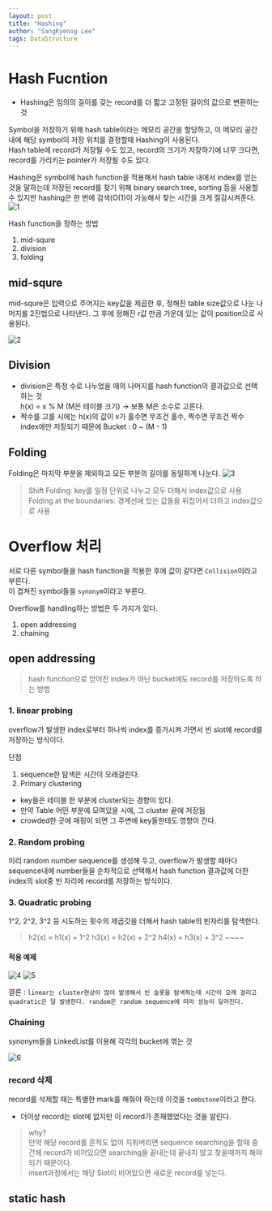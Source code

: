 ```yaml
---
layout: post
title: "Hashing"
author: "SangKyenog Lee"
tags: DataStructure
---
```


# Hash Fucntion
- Hashing은 임의의 길이를 갖는 record를 더 짧고 고정된 길이의 값으로 변환하는 것

Symbol을 저장하기 위해 hash table이라는 메모리 공간을 할당하고, 이 메모리 공간 내에 해당 symbol의 저장 위치를 결정할때 Hashing이 사용된다.<br>
Hash table에 record가 저장될 수도 있고, record의 크기가 저장하기에 너무 크다면, record를 가리키는 pointer가 저장될 수도 있다.

Hashing은 symbol에 hash function을 적용해서 hash table 내에서 index를 얻는 것을 말하는데 저장된 record를 찾기 위해 binary search tree, sorting 등을 사용할 수 있지만 hashing은 한 번에 검색(O(1)이 가능해서 찾는 시간을 크게 절감시켜준다.
![1](/assets/ds/01.png)

Hash function을 정하는 방법
1. mid-squre
2. division
3. folding

## mid-squre
mid-squre은 입력으로 주어지는 key값을 제곱한 후, 정해진 table size값으로 나눈 나머지를 2진법으로 나타낸다. 그 후에 정해진 r값 만큼 가운데 있는 값이 position으로 사용된다.

![2](/assets/ds/02.png)

## Division
- division은 특정 수로 나누었을 때의 나머지를 hash function의 결과값으로 선택하는 것<br>
h(x) = x % M (M은 테이블 크기) -> 보통 M은 소수로 고른다.
- 짝수를 고를 시에는 h(x)의 값이 x가 홀수면 무조건 홀수, 짝수면 무조건 짝수 index에만 저장되기 때문에 
Bucket : 0 ~ (M - 1)

## Folding
Folding은 마지막 부분을 제외하고 모든 부분의 길이를 동일하게 나눈다.
![3](/assets/ds/03.png)

> Shift Folding: key를 일정 단위로 나누고 모두 더해서 index값으로 사용
> Folding at the boundaries: 경계선에 있는 값들을 뒤집어서 더하고 index값으로 사용

# Overflow 처리
서로 다른 symbol들을 hash function을 적용한 후에 값이 같다면 `Collision`이라고 부른다.<br>
이 겹쳐진 symbol들을 `synonym`이라고 부른다.

Overflow를 handling하는 방법은 두 가지가 있다.
1. open addressing
2. chaining

## open addressing
> hash function으로 얻어진 index가 아닌 bucket에도 record를 저장하도록 하는 방법

### 1. linear probing
overflow가 발생한 index로부터 하나씩 index를 증가시켜 가면서 빈 slot에 record를 저장하는 방식이다. 

단점
1. sequence한 탐색은 시간이 오래걸린다.
2. Primary clustering
- key들은 테이블 한 부분에 cluster되는 경향이 있다.
- 만약 Table 어떤 부분에 모여있을 시에, 그 cluster 끝에 저장됨
- crowded한 곳에 매핑이 되면 그 주변에 key들한테도 영향이 간다.

### 2. Random probing
미리 random number sequence를 생성해 두고, overflow가 발생할 때마다 sequence내에 number들을 순차적으로 선택해서 hash function 결과값에 더한 index의 slot중 빈 자리에 record를 저장하는 방식이다.

### 3. Quadratic probing
1^2, 2^2, 3^2 등 시도하는 횟수의 제곱갓을 더해서 hash table의 빈자리를 탐색한다.
> h2(x) = h1(x) + 1^2
h3(x) = h2(x) + 2^2
h4(x) = h3(x) + 3^2 ~~~~


#### 적용 예제
![4](/assets/ds/04.png)
![5](/assets/ds/05.png)

결론 : `linear는 cluster현상이 많이 발생해서 빈 슬롯을 탐색하는데 시간이 오래 걸리고 quadratic은 덜 발생한다. random은 random sequence에 따라 성능이 달라진다.`

### Chaining
synonym들을 LinkedList를 이용해 각각의 bucket에 엮는 것

![6](/assets/ds/06.png)

### record 삭제
record를 삭제할 때는 특별한 mark를 해줘야 하는데 이것을 `tombstone`이라고 한다.
- 더이상 record는 slot에 없지만 이 record가 존재했었다는 것을 알린다.

> why? <br>
만약 해당 record를 흔적도 없이 지워버리면 sequence searching을 할때 중간에 record가 비어있으면 searching을 끝내는데 끝내지 않고 찾을때까지 해야되기 때문이다.<br>
insert과정에서는 해당 Slot이 비어있으면 새로운 record를 넣는다.


## static hash